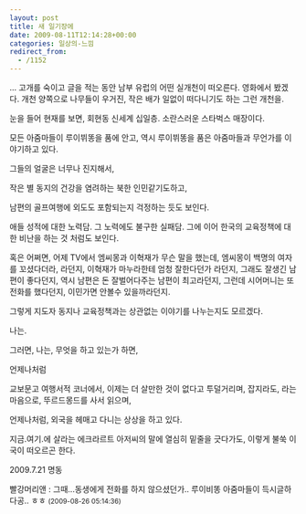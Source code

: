```yaml
---
layout: post
title: 새 일기장에
date: 2009-08-11T12:14:28+00:00
categories: 일상의-느낌
redirect_from:
  - /1152
---
```


... 고개를 숙이고 글을 적는 동안 남부 유럽의 어떤 실개천이 떠오른다. 영화에서 봤겠다. 개천 양쪽으로 나무들이 우거진, 작은 배가 일없이 떠다니기도 하는 그런 개천을.

눈을 들어 현재를 보면, 회현동 신세계 십일층. 소란스러운 스타벅스 매장이다.

모든 아줌마들이 루이뷔똥을 품에 안고, 역시 루이뷔똥을 품은 아줌마들과 무언가를 이야기하고 있다.

그들의 얼굴은 너무나 진지해서,

작은 별 동지의 건강을 염려하는 북한 인민같기도하고,

남편의 골프여행에 외도도 포함되는지 걱정하는 듯도 보인다.

애들 성적에 대한 노력담. 그 노력에도 불구한 실패담. 그에 이어 한국의 교육정책에 대한 비난을 하는 것 처럼도 보인다.

혹은 어쩌면, 어제 TV에서 엠씨몽과 이혁재가 무슨 말을 했는데, 엠씨몽이 백명의 여자를 꼬셨다더라, 라던지, 이혁재가 마누라한테 엄청 잘한다던가 라던지, 그래도 잘생긴 남편이 좋다던지, 역시 남편은 돈 잘벌어다주는 남편이 최고라던지, 그런데 시어머니는 또 전화를 했다던지, 이민가면 안볼수 있을까라던지.

그렇게 지도자 동지나 교육정책과는 상관없는 이야기를 나누는지도 모르겠다.

나는.

그러면, 나는, 무엇을 하고 있는가 하면,

언제나처럼

교보문고 여행서적 코너에서, 이제는 더 살만한 것이 없다고 투덜거리며, 잡지라도, 라는마음으로, 뚜르드몽드를 사서 읽으며,

언제나처럼, 외국을 헤매고 다니는 상상을 하고 있다.

지금.여기.에 살라는 에크라르트 아저씨의 말에 열심히 밑줄을 긋다가도, 이렇게 불쑥 이국이 떠오르곤 한다.

2009.7.21 명동
<div id=comments>
<div class=comment>
<!--- cmt:1193 --->
<!--- mail: --->
<!--- parent:0 --->
빨강머리앤 : 
그때...동생에게 전화를 하지 않으셨던가..
루이비똥 아줌마들이 득시글하다공..
ㅎㅎ
 <small>(2009-08-26 05:14:36)</small>
</div>
</div>
